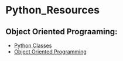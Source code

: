 # Python_Resources

## Object Oriented Prograaming: 
* [Python Classes](https://realpython.com/python-classes)
* [Object Oriented Programming](https://realpython.com/python3-object-oriented-programming/)
